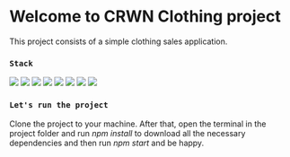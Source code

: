 # Welcome to CRWN Clothing project

This project consists of a simple clothing sales application.



### `Stack`
<img src="https://img.shields.io/badge/React-20232A?style=for-the-badge&logo=react&logoColor=61DAFB"/> <img src="https://img.shields.io/badge/JavaScript-F7DF1E?style=for-the-badge&logo=javascript&logoColor=black"/> <img src="https://img.shields.io/badge/Sass-CC6699?style=for-the-badge&logo=sass&logoColor=white"/> <img src="https://img.shields.io/badge/styled--components-DB7093?style=for-the-badge&logo=styled-components&logoColor=white"/> <img src="https://img.shields.io/badge/redux-%23593d88.svg?style=for-the-badge&logo=redux&logoColor=white"/> <img src="https://img.shields.io/badge/firebase-%23039BE5.svg?style=for-the-badge&logo=firebase"/> <img src="https://img.shields.io/badge/Windows-017AD7?style=for-the-badge&logo=windows&logoColor=white
"/> <img src="https://img.shields.io/badge/Linux-E34F26?style=for-the-badge&logo=linux&logoColor=black
"/>



### `Let's run the project`

Clone the project to your machine. After that, open the terminal in the project folder and run <i>npm install</i> to download all the necessary dependencies and then run <i>npm start</i> and be happy.
